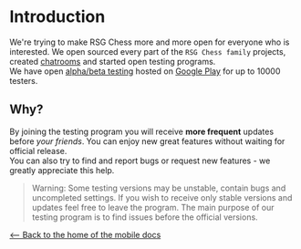 # Introduction

We're trying to make RSG Chess more and more open for everyone who is interested. We open sourced every part of the `RSG Chess family` projects, created [chatrooms](http://rsg-slack.herokuapp.com/) and started open testing programs. <br />
We have open [alpha/beta testing](https://en.wikipedia.org/wiki/Software_testing) hosted on [Google Play](https://play.google.com/apps/testing/com.rsg.chess) for up to 10000 testers.

## Why?

By joining the testing program you will receive **more frequent** updates before _your friends_. You can enjoy new great features without waiting for official release. <br /> You can also try to find and report bugs or request new features - we greatly appreciate this help.

> Warning: Some testing versions may be unstable, contain bugs and uncompleted settings. If you wish to receive only stable versions and updates feel free to leave the program. The main purpose of our testing program is to find issues before the official versions.

[<-- Back to the home of the mobile docs](/docs/mobile)
